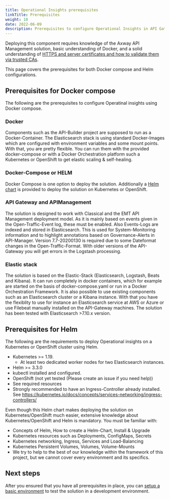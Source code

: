 ```yaml
---
title: Operational Insights prerequisites
linkTitle: Prerequisites
weight: 10
date: 2022-06-09
description: Prerequisites to configure Operational Insights in API Gateway.
---
```


Deploying this component requires knowledge of the Axway API Management solution, basic understanding of Docker, and a solid understanding of [HTTPS and server certificates and how to validate them via trusted CAs](https://www.ssl.com/article/browsers-and-certificate-validation/).

This page covers the prerequisites for both Docker compose and Helm configurations.

## Prerequisites for Docker compose

The following are the prerequisites to configure Operatinal insights using Docker compose.

### Docker

Components such as the API-Builder project are supposed to run as a Docker-Container. The Elasticsearch stack is using standard Docker-Images which are configured with environment variables and some mount points. With that, you are pretty flexible. You can run them with the provided docker-compose or with a Docker Orchestration platform such a Kubernetes or OpenShift to get elastic scaling & self-healing.

### Docker-Compose or HELM

Docker Compose is one option to deploy the solution. Additionally a [Helm chart](https://github.com/Axway-API-Management-Plus/apigateway-openlogging-elk/blob/develop/helm/README.md) is provided to deploy the solution on Kubernetes or OpenShift.

### API Gateway and APIManagement

The solution is designed to work with Classical and the EMT API Management deployment model. As it is mainly based on events given in the Open-Traffic-Event log, these must be enabled. Also Events-Logs are indexed and stored in Elasticsearch. This is used for System-Monitoring information and to highlight annotations based on Governance-Alerts in API-Manager.
Version 7.7-20200130 is required due to some Dateformat changes in the Open-Traffic-Format. With older versions of the API-Gateway you will get errors in the Logstash processing.

### Elastic stack

The solution is based on the Elastic-Stack (Elasticsearch, Logstash, Beats and Kibana). It can run completely in docker containers, which for example are started on the basis of docker-compose.yaml or run in a Docker Orchestration Framework.
It is also possible to use existing components such as an Elasticsearch cluster or a Kibana instance. With that you have the flexiblity to use for instance an Elasticsearch service at AWS or Azure or use Filebeat manually installed on the API-Gateway machines. The solution has been tested with Elasticsearch >7.10.x version.

## Prerequisites for Helm

The following are the requirements to deploy Operational insights on a Kubernetes or OpenShift cluster using Helm.

* Kubernetes >= 1.19.
    * At least two dedicated worker nodes for two Elasticsearch instances.
* Helm >= 3.3.0
* kubectl installed and configured.
* OpenShift (not yet tested (Please create an issue if you need help))
* See required resources
* Strongly recommended to have an Ingress-Controller already installed. See <https://kubernetes.io/docs/concepts/services-networking/ingress-controllers/>

Even though this Helm chart makes deploying the solution on Kubernetes/OpenShift much easier, extensive knowledge about Kubernetes/OpenShift and Helm is mandatory.
You must be familiar with:

* Concepts of Helm, How to create a Helm-Chart, Install & Upgrade
* Kubernetes resources such as Deployments, ConfigMaps, Secrets
* Kubernetes networking, Ingress, Services and Load-Balancing
* Kubernetes Persistent Volumes, Volumes, Volume-Mounts
* We try to help to the best of our knowledge within the framework of this project, but we cannot cover every environment and its specifics.

## Next steps

After you ensured that you have all prerequisites in place, you can [setup a basic environment](/docs/amplify_analytics/op_insights_config_elastic_singlenode) to test the solution in a development environment.
